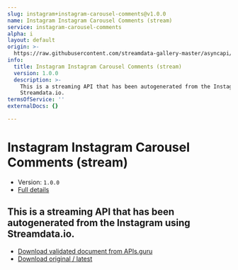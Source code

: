 ```yaml
---
slug: instagram+instagram-carousel-comments@v1.0.0
name: Instagram Instagram Carousel Comments (stream)
service: instagram-carousel-comments
alpha: i
layout: default
origin: >-
  https://raw.githubusercontent.com/streamdata-gallery-master/asyncapi/master/_listings/instagram/instagram-instagram-carousel-comments-stream-async.md
info:
  title: Instagram Instagram Carousel Comments (stream)
  version: 1.0.0
  description: >-
    This is a streaming API that has been autogenerated from the Instagram using
    Streamdata.io.
termsOfService: ''
externalDocs: {}

---
```

# Instagram Instagram Carousel Comments (stream)

* Version: `1.0.0`
* [Full details](../html/instagram+instagram-carousel-comments@v1.0.0.html)



## This is a streaming API that has been autogenerated from the Instagram using Streamdata.io.



* [Download validated document from APIs.guru](https://raw.githubusercontent.com/APIs-guru/asyncapi-directory/master/docs/APIs/instagram%2Binstagram-carousel-comments%40v1.0.0.yaml)
* [Download original / latest](https://raw.githubusercontent.com/streamdata-gallery-master/asyncapi/master/_listings/instagram/instagram-instagram-carousel-comments-stream-async.md)

<script type="application/ld+json">
{
  "@context": "http://schema.org/",
  "@type": "WebAPI",
  "description": "This is a streaming API that has been autogenerated from the Instagram using Streamdata.io.",
  "documentation": "",

  "name": "Instagram Instagram Carousel Comments (stream)"
}
</script>
